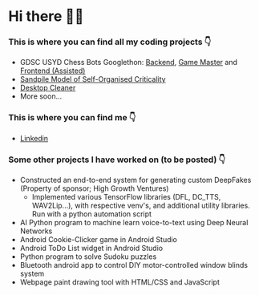 # Hi there 👋🤠

### This is where you can find all my coding projects 👇

 - GDSC USYD Chess Bots Googlethon: [Backend](https://github.com/GDSC-USYD/chess-bots-backend), [Game Master](https://github.com/GDSC-USYD/chess-bots-game-master) and [Frontend (Assisted)](https://github.com/GDSC-USYD/chess-bots)
 - [Sandpile Model of Self-Organised Criticality](https://github.com/SidneyRadwan/sandpile-model-soc/)
- [Desktop Cleaner](https://github.com/SidneyRadwan/Desktop_Cleaner)
 - More soon...
 
### This is where you can find me 👇
 
 - [Linkedin](https://www.linkedin.com/in/sidney-radwan/)

### Some other projects I have worked on (to be posted) 👇

 - Constructed an end-to-end system for generating custom DeepFakes (Property of sponsor; High Growth Ventures)
      - Implemented various TensorFlow libraries (DFL, DC_TTS, WAV2Lip...), with respective venv's, and additional utility libraries. Run with a python automation script 
 - AI Python program to machine learn voice-to-text using Deep Neural Networks
 - Android Cookie-Clicker game in Android Studio
 - Android ToDo List widget in Android Studio
 - Python program to solve Sudoku puzzles
 - Bluetooth android app to control DIY motor-controlled window blinds system
 - Webpage paint drawing tool with HTML/CSS and JavaScript

<!--
**SidneyRadwan/SidneyRadwan** is a ✨ _special_ ✨ repository because its `README.md` (this file) appears on your GitHub profile.

Here are some ideas to get you started:

- 🔭 I’m currently working on ...
- 🌱 I’m currently learning ...
- 👯 I’m looking to collaborate on ...
- 🤔 I’m looking for help with ...
- 💬 Ask me about ...
- 📫 How to reach me: ...
- 😄 Pronouns: ...
- ⚡ Fun fact: ...
-->
